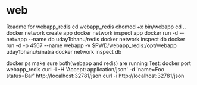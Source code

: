 # web

Readme for webapp_redis
cd webapp_redis
chomod +x bin/webapp
cd ..
docker network create app
docker network inspect app
docker run -d --net=app --name db uday1bhanu/redis
docker network inspect db
docker run -d -p 4567 --name webapp -v $PWD/webapp_redis:/opt/webapp uday1bhanu/sinatra
docker network inspect db

docker ps
  make sure both(webapp and redis) are running
Test:
docker port webapp_redis
curl -i -H 'Accept: application/json' -d 'name=Foo status=Bar' http://localhost:32781/json
curl -i http://localhost:32781/json

